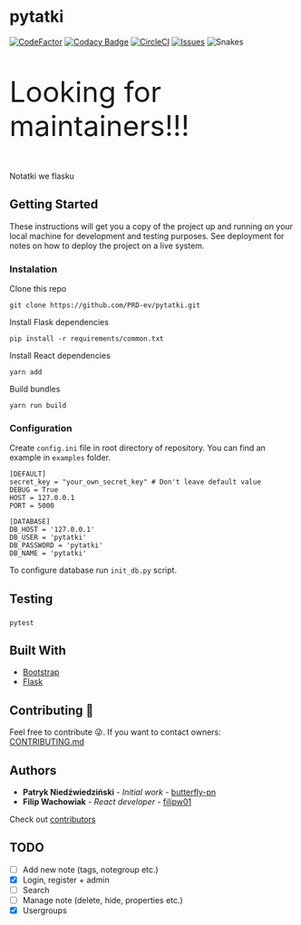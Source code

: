 # pytatki

[![CodeFactor](https://www.codefactor.io/repository/github/PRD-ev/pytatki/badge)](https://www.codefactor.io/repository/github/PRD-ev/pytatki)
[![Codacy Badge](https://api.codacy.com/project/badge/Grade/888414de92604fbbbd46b42c04e96e81)](https://www.codacy.com/app/pniedzwiedzinski19/pytatki?utm_source=github.com&utm_medium=referral&utm_content=butterfly-pn/pytatki&utm_campaign=Badge_Grade)
[![CircleCI](https://circleci.com/gh/PRD-ev/pytatki/tree/master.svg?style=svg)](https://circleci.com/gh/PRD-ev/pytatki/tree/master)
[![Issues](https://img.shields.io/github/issues/PRD-ev/pytatki.svg)](https://github.com/PRD-ev/pytatki/issues)
![Snakes](https://img.shields.io/badge/w%C4%99%C5%BCe%20s%C4%85-jadowite-blue.svg)

<p style="font-size: 50px">Looking for maintainers!!!</p>

Notatki we flasku

## Getting Started

These instructions will get you a copy of the project up and running on your local machine for development and testing purposes. See deployment for notes on how to deploy the project on a live system.

### Instalation

Clone this repo

```
git clone https://github.com/PRD-ev/pytatki.git
```

Install Flask dependencies

```
pip install -r requirements/common.txt
```

Install React dependencies

```
yarn add
```

Build bundles

```
yarn run build
```

### Configuration

Create `config.ini` file in root directory of repository. You can find an example in `examples` folder.

```
[DEFAULT]
secret_key = "your_own_secret_key" # Don't leave default value
DEBUG = True
HOST = 127.0.0.1
PORT = 5000

[DATABASE]
DB_HOST = '127.0.0.1'
DB_USER = 'pytatki'
DB_PASSWORD = 'pytatki'
DB_NAME = 'pytatki'
```

To configure database run `init_db.py` script.

## Testing

###

```
pytest
```

## Built With

- [Bootstrap](https://www.getbootstrap.com/)
- [Flask](http://flask.pocoo.org/)

## Contributing 🎉

Feel free to contribute 😜. If you want to contact owners: [CONTRIBUTING.md](https://github.com/butterfly-pn/pytatki/blob/master/docs/CONTRIBUTING.md)

## Authors

- **Patryk Niedźwiedziński** - _Initial work_ - [butterfly-pn](https://github.com/butterfly-pn)
- **Filip Wachowiak** - _React developer_ - [filipw01](https://github.com/filipw01)

Check out [contributors](https://github.com/butterfly-pn/pytatki/graphs/contributors)

## TODO

- [ ] Add new note (tags, notegroup etc.)
- [x] Login, register + admin
- [ ] Search
- [ ] Manage note (delete, hide, properties etc.)
- [x] Usergroups
